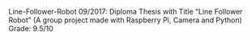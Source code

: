 Line-Follower-Robot
09/2017: Diploma Thesis with Title “Line Follower Robot” (A group project made with Raspberry Pi, Camera and Python) Grade: 9.5/10
